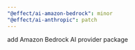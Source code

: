 ```yaml
---
"@effect/ai-amazon-bedrock": minor
"@effect/ai-anthropic": patch
---
```


add Amazon Bedrock AI provider package
